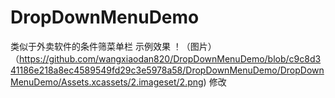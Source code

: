 # DropDownMenuDemo
类似于外卖软件的条件筛菜单栏
示例效果
！（图片）（https://github.com/wangxiaodan820/DropDownMenuDemo/blob/c9c8d341186e218a8ec4589549fd29c3e5978a58/DropDownMenuDemo/DropDownMenuDemo/Assets.xcassets/2.imageset/2.png)
修改
